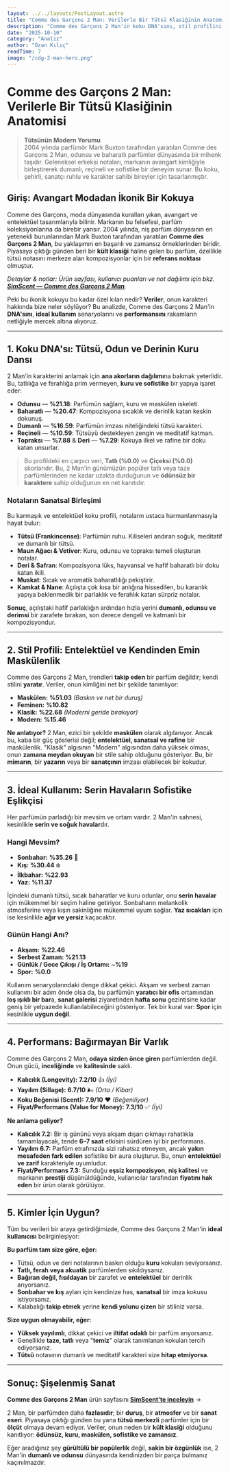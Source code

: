 ```yaml
---
layout: ../../layouts/PostLayout.astro
title: "Comme des Garçons 2 Man: Verilerle Bir Tütsü Klasiğinin Anatomisi"
description: "Comme des Garçons 2 Man'in koku DNA'sını, stil profilini, ideal kullanımını ve performansını kullanıcı verileriyle analiz eden kapsamlı inceleme."
date: "2025-10-10"
category: "Analiz"
author: "Ozan Kılıç"
readTime: 7
image: "/cdg-2-man-hero.png"
---
```


# Comme des Garçons 2 Man: Verilerle Bir Tütsü Klasiğinin Anatomisi

> **Tütsünün Modern Yorumu**  
> 2004 yılında parfümör Mark Buxton tarafından yaratılan Comme des Garçons 2 Man, odunsu ve baharatlı parfümler dünyasında bir mihenk taşıdır. Geleneksel erkeksi notaları, markanın avangart kimliğiyle birleştirerek dumanlı, reçineli ve sofistike bir deneyim sunar. Bu koku, şehirli, sanatçı ruhlu ve karakter sahibi bireyler için tasarlanmıştır.

## Giriş: Avangart Modadan İkonik Bir Kokuya

Comme des Garçons, moda dünyasında kuralları yıkan, avangart ve entelektüel tasarımlarıyla bilinir. Markanın bu felsefesi, parfüm koleksiyonlarına da birebir yansır. 2004 yılında, niş parfüm dünyasının en yetenekli burunlarından Mark Buxton tarafından yaratılan **Comme des Garçons 2 Man**, bu yaklaşımın en başarılı ve zamansız örneklerinden biridir. Piyasaya çıktığı günden beri bir **kült klasiği** haline gelen bu parfüm, özellikle tütsü notasını merkeze alan kompozisyonlar için bir **referans noktası** olmuştur.

*Detaylar & notlar: Ürün sayfası, kullanıcı puanları ve not dağılımı için bkz. **[SimScent — Comme des Garçons 2 Man](https://www.simscent.com/p/comme-des-garcons/comme-des-garcons-2-man)**.*

Peki bu ikonik kokuyu bu kadar özel kılan nedir? **Veriler**, onun karakteri hakkında bize neler söylüyor? Bu analizde, Comme des Garçons 2 Man'in **DNA'sını**, **ideal kullanım** senaryolarını ve **performansını** rakamların netliğiyle mercek altına alıyoruz.

---

## 1. Koku DNA'sı: Tütsü, Odun ve Derinin Kuru Dansı

2 Man'in karakterini anlamak için **ana akorların dağılımı**na bakmak yeterlidir. Bu, tatlılığa ve ferahlığa prim vermeyen, **kuru ve sofistike** bir yapıya işaret eder:

- **Odunsu** — **%21.18**: Parfümün sağlam, kuru ve maskülen iskeleti.  
- **Baharatlı** — **%20.47**: Kompozisyona sıcaklık ve derinlik katan keskin dokunuş.  
- **Dumanlı** — **%16.59**: Parfümün imzası niteliğindeki tütsü karakteri.  
- **Reçineli** — **%10.59**: Tütsüyü destekleyen zengin ve meditatif katman.  
- **Topraksı** — **%7.88** & **Deri** — **%7.29**: Kokuya ilkel ve rafine bir doku katan unsurlar.

> Bu profildeki en çarpıcı veri, **Tatlı (%0.0)** ve **Çiçeksi (%0.0)** skorlarıdır. Bu, 2 Man'in günümüzün popüler tatlı veya taze parfümlerinden ne kadar uzakta durduğunun ve **ödünsüz bir karaktere** sahip olduğunun en net kanıtıdır.

### Notaların Sanatsal Birleşimi

Bu karmaşık ve entelektüel koku profili, notaların ustaca harmanlanmasıyla hayat bulur:

- **Tütsü (Frankincense)**: Parfümün ruhu. Kiliseleri andıran soğuk, meditatif ve dumanlı bir tütsü.  
- **Maun Ağacı & Vetiver**: Kuru, odunsu ve topraksı temeli oluşturan notalar.  
- **Deri & Safran**: Kompozisyona lüks, hayvansal ve hafif baharatlı bir doku katan ikili.  
- **Muskat**: Sıcak ve aromatik baharatlılığı pekiştirir.  
- **Kamkat & Nane**: Açılışta çok kısa bir anlığına hissedilen, bu karanlık yapıya beklenmedik bir parlaklık ve ferahlık katan sürpriz notalar.

**Sonuç**, açılıştaki hafif parlaklığın ardından hızla yerini **dumanlı, odunsu ve derimsi** bir zarafete bırakan, son derece dengeli ve katmanlı bir kompozisyondur.

---

## 2. Stil Profili: Entelektüel ve Kendinden Emin Maskülenlik

Comme des Garçons 2 Man, trendleri **takip eden** bir parfüm değildir; kendi stilini **yaratır**. Veriler, onun kimliğini net bir şekilde tanımlıyor:

- **Maskülen:** **%51.03** *(Baskın ve net bir duruş)*  
- **Feminen:** **%10.82**  
- **Klasik:** **%22.68** *(Moderni geride bırakıyor)*  
- **Modern:** **%15.46**

**Ne anlatıyor?** 2 Man, ezici bir şekilde **maskülen** olarak algılanıyor. Ancak bu, kaba bir güç gösterisi değil; **entelektüel, sanatsal ve rafine** bir maskülenlik. "Klasik" algısının "Modern" algısından daha yüksek olması, onun **zamana meydan okuyan** bir stile sahip olduğunu gösteriyor. Bu, bir **mimarın**, bir **yazarın** veya bir **sanatçının** imzası olabilecek bir kokudur.

---

## 3. İdeal Kullanım: Serin Havaların Sofistike Eşlikçisi

Her parfümün parladığı bir mevsim ve ortam vardır. 2 Man'in sahnesi, kesinlikle **serin ve soğuk havalar**dır.

### Hangi Mevsim?

- **Sonbahar:** **%35.26** 🍂  
- **Kış:** **%30.44** ❄️  
- **İlkbahar:** **%22.93**  
- **Yaz:** **%11.37**

İçindeki dumanlı tütsü, sıcak baharatlar ve kuru odunlar, onu **serin havalar** için mükemmel bir seçim haline getiriyor. Sonbaharın melankolik atmosferine veya kışın sakinliğine mükemmel uyum sağlar. **Yaz sıcakları** için ise kesinlikle **ağır ve yersiz** kaçacaktır.

### Günün Hangi Anı?

- **Akşam:** **%22.46**  
- **Serbest Zaman:** **%21.13**  
- **Günlük / Gece Çıkışı / İş Ortamı:** ~**%19**  
- **Spor:** **%0.0**

Kullanım senaryolarındaki denge dikkat çekici. Akşam ve serbest zaman kullanımı bir adım önde olsa da, bu parfümün **yaratıcı bir ofis** ortamından **loş ışıklı bir bar**a, **sanat galerisi** ziyaretinden **hafta sonu** gezintisine kadar geniş bir yelpazede kullanılabileceğini gösteriyor. Tek bir kural var: **Spor** için kesinlikle **uygun değil**.

---

## 4. Performans: Bağırmayan Bir Varlık

Comme des Garçons 2 Man, **odaya sizden önce giren** parfümlerden değil. Onun gücü, **inceliğinde** ve **kalitesinde** saklı.

- **Kalıcılık (Longevity):** **7.2/10** 👍 *(İyi)*  
- **Yayılım (Sillage):** **6.7/10** 🌬️ *(Orta / Kibar)*  
- **Koku Beğenisi (Scent):** **7.9/10** ❤️ *(Beğeniliyor)*  
- **Fiyat/Performans (Value for Money):** **7.3/10** ✅ *(İyi)*

**Ne anlama geliyor?**

- **Kalıcılık 7.2:** Bir iş gününü veya akşam dışarı çıkmayı rahatlıkla tamamlayacak, tende **6–7 saat** etkisini sürdüren iyi bir performans.  
- **Yayılım 6.7:** Parfüm etrafınızda sizi rahatsız etmeyen, ancak **yakın mesafeden fark edilen** sofistike bir aura oluşturur. Bu, onun **entelektüel ve zarif** karakteriyle uyumludur.  
- **Fiyat/Performans 7.3:** Sunduğu **eşsiz kompozisyon**, **niş kalitesi** ve markanın **prestiji** düşünüldüğünde, kullanıcılar tarafından **fiyatını hak eden** bir ürün olarak görülüyor.

---

## 5. Kimler İçin Uygun?

Tüm bu verileri bir araya getirdiğimizde, Comme des Garçons 2 Man'in **ideal kullanıcısı** belirginleşiyor:

**Bu parfüm tam size göre, eğer:**

- Tütsü, odun ve deri notalarının baskın olduğu **kuru** kokuları seviyorsanız.  
- **Tatlı, ferah veya akuatik** parfümlerden sıkıldıysanız.  
- **Bağıran değil, fısıldayan** bir zarafet ve **entelektüel** bir derinlik arıyorsanız.  
- **Sonbahar ve kış** ayları için kendinize has, **sanatsal** bir imza kokusu istiyorsanız.  
- Kalabalığı **takip etmek** yerine **kendi yolunu çizen** bir stiliniz varsa.

**Size uygun olmayabilir, eğer:**

- **Yüksek yayılımlı**, dikkat çekici ve **iltifat odaklı** bir parfüm arıyorsanız.  
- Genellikle **taze, tatlı** veya "**temiz**" olarak tanımlanan kokuları tercih ediyorsanız.  
- **Tütsü** notasının dumanlı ve meditatif karakteri size **hitap etmiyorsa**.

---

## Sonuç: Şişelenmiş Sanat

**Comme des Garçons 2 Man** ürün sayfasını **[SimScent’te inceleyin](https://www.simscent.com/p/comme-des-garcons/comme-des-garcons-2-man)** →

2 Man, bir parfümden daha **fazlasıdır**; bir **duruş**, bir **atmosfer** ve bir **sanat eseri**. Piyasaya çıktığı günden bu yana **tütsü merkezli** parfümler için bir **ölçüt** olmaya devam ediyor. Veriler, onun neden bir **kült klasiği** olduğunu kanıtlıyor: **ödünsüz, kuru, maskülen, sofistike ve zamansız**.

Eğer aradığınız şey **gürültülü bir popülerlik** değil, **sakin bir özgünlük** ise, 2 Man'in **dumanlı ve odunsu** dünyasında kendinizden bir parça bulmanız kaçınılmazdır.
